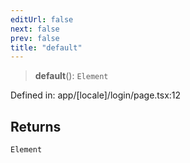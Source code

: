 ```yaml
---
editUrl: false
next: false
prev: false
title: "default"
---
```


> **default**(): `Element`

Defined in: app/\[locale\]/login/page.tsx:12

## Returns

`Element`
